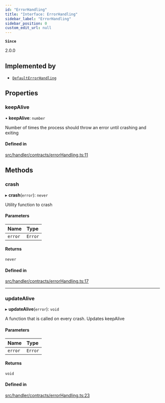 ```yaml
---
id: "ErrorHandling"
title: "Interface: ErrorHandling"
sidebar_label: "ErrorHandling"
sidebar_position: 0
custom_edit_url: null
---
```


**`Since`**

2.0.0

## Implemented by

- [`DefaultErrorHandling`](../classes/DefaultErrorHandling.md)

## Properties

### keepAlive

• **keepAlive**: `number`

Number of times the process should throw an error until crashing and exiting

#### Defined in

[src/handler/contracts/errorHandling.ts:11](https://github.com/sern-handler/handler/blob/c1f6906/src/handler/contracts/errorHandling.ts#L11)

## Methods

### crash

▸ **crash**(`error`): `never`

Utility function to crash

#### Parameters

| Name | Type |
| :------ | :------ |
| `error` | `Error` |

#### Returns

`never`

#### Defined in

[src/handler/contracts/errorHandling.ts:17](https://github.com/sern-handler/handler/blob/c1f6906/src/handler/contracts/errorHandling.ts#L17)

___

### updateAlive

▸ **updateAlive**(`error`): `void`

A function that is called on every crash. Updates keepAlive

#### Parameters

| Name | Type |
| :------ | :------ |
| `error` | `Error` |

#### Returns

`void`

#### Defined in

[src/handler/contracts/errorHandling.ts:23](https://github.com/sern-handler/handler/blob/c1f6906/src/handler/contracts/errorHandling.ts#L23)
